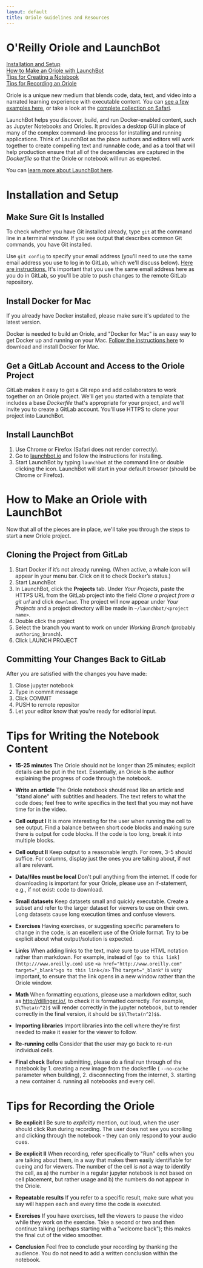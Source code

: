 ```yaml
---
layout: default
title: Oriole Guidelines and Resources
---
```


# O'Reilly Oriole and LaunchBot<a name="about_oriole"></a>

[Installation and Setup](#install)<br/>
[How to Make an Oriole with LaunchBot](#make_oriole)<br/>
[Tips for Creating a Notebook](#writing)<br/>
[Tips for Recording an Oriole](#recording)<br/>

Oriole is a unique new medium that blends code, data, text, and video into a narrated learning experience with executable content. You can <a href="http://www.oreilly.com/oriole/">see a few examples here</a>, or take a look at the <a href="https://www.safaribooksonline.com/oriole/">complete collection on Safari</a>.

LaunchBot helps you discover, build, and run Docker-enabled content, such as Jupyter Notebooks and Orioles. It provides a desktop GUI in place of many of the complex command-line process for installing and running applications. Think of LaunchBot as the place authors and editors will work together to create compelling text and runnable code, and as a tool that will help production ensure that all of the dependencies are captured in the *Dockerfile* so that the Oriole or notebook will run as expected.

You can [learn more about LaunchBot here](http://launchbot.io/docs/). 

# Installation and Setup<a name="install"></a>

## Make Sure Git Is Installed

To check whether you have Git installed already, type `git` at the command line in a terminal window. If you see output that describes common Git commands, you have Git installed.

Use `git config` to specify your email address (you'll need to use the same email address you use to log in to GitLab, which we'll discuss below). [Here are instructions.](https://help.github.com/articles/setting-your-email-in-git/) It's important that you use the same email address here as you do in GitLab, so you'll be able to push changes to the remote GitLab repository.

## Install Docker for Mac

If you already have Docker installed, please make sure it's updated to the latest version.

Docker is needed to build an Oriole, and "Docker for Mac" is an easy way to get Docker up and running on your Mac. [Follow the instructions here](https://docs.docker.com/docker-for-mac/) to download and install Docker for Mac.

## Get a GitLab Account and Access to the Oriole Project 

GitLab makes it easy to get a Git repo and add collaborators to work together on an Oriole project. We'll get you started with a template that includes a base *Dockerfile* that's appropriate for your project, and we'll invite you to create a GitLab account. You'll use HTTPS to clone your project into LaunchBot.

## Install LaunchBot

1. Use Chrome or Firefox (Safari does not render correctly).
2. Go to [launchbot.io](https://launchbot.io/) and follow the instructions for installing. 
3. Start LaunchBot by typing `launchbot` at the command line or double clicking the icon. LaunchBot will start in your default browser (should be Chrome or Firefox).

# How to Make an Oriole with LaunchBot<a name="make_oriole"></a>

Now that all of the pieces are in place, we'll take you through the steps to start a new Oriole project.

## Cloning the Project from GitLab

1. Start Docker if it’s not already running. (When active, a whale icon will appear in your menu bar. Click on it to check Docker’s status.)
2. Start LaunchBot
3. In LaunchBot, click the **Projects** tab. Under _Your Projects_, paste the HTTPS URL from the GitLab project into the field _Clone a project from a git url_ and click `download`. The project will now appear under _Your Projects_ and a project directory will be made in `~/launchbot/<project name>`.
4. Double click the project
5. Select the branch you want to work on under _Working Branch_ (probably `authoring_branch`).
6. Click LAUNCH PROJECT
    
## Committing Your Changes Back to GitLab

After you are satisfied with the changes you have made:

1. Close jupyter notebook
2. Type in commit message
3. Click COMMIT
4. PUSH to remote repositor
5. Let your editor know that you're ready for editorial input.

# Tips for Writing the Notebook Content<a name="writing"></a> 

* __15-25 minutes__ The Oriole should not be longer than 25 minutes; explicit details can be put in the text. Essentially, an Oriole is the author explaining the progress of code through the notebook.

* __Write an article__ The Oriole notebook should read like an article and "stand alone" with subtitles and headers. The text refers to what the code does; feel free to write specifics in the text that you may not have time for in the video.

* __Cell output I__ It is more interesting for the user when running the cell to see output. Find a balance between short code blocks and making sure there is output for code blocks. If the code is too long, break it into multiple blocks. 

* __Cell output II__ Keep output to a reasonable length. For rows, 3-5 should suffice. For columns, display just the ones you are talking about, if not all are relevant. 

* __Data/files must be local__ Don't pull anything from the internet. If code for downloading is important for your Oriole, please use an if-statement, e.g., if not exist: code to download.

* __Small datasets__ Keep datasets small and quickly executable. Create a subset and refer to the larger dataset for viewers to use on their own. Long datasets cause long execution times and confuse viewers.

* __Exercises__ Having exercises, or suggesting specific parameters to change in the code, is an excellent use of the Oriole format. Try to be explicit about what output/solution is expected.

* __Links__ When adding links to the text, make sure to use HTML notation rather than markdown. For example, instead of `[go to this link](http:///www.oreilly.com)` use `<a href="http://www.oreilly.com" target="_blank">go to this link</a>` The `target="_blank"` is very important, to ensure that the link opens in a new window rather than the Oriole window.

* __Math__ When formatting equations, please use a markdown editor, such as http://dillinger.io/, to check it is formatted correctly. For example, `$\Theta(n^2)$` will render correctly in the jupyter notebook, but to render correctly in the final version, it should be `$$\Theta(n^2)$$`.

* __Importing libraries__ Import libraries into the cell where they're first needed to make it easier for the viewer to follow.

* __Re-running cells__ Consider that the user may go back to re-run individual cells.

* __Final check__ Before submitting, please do a final run through of the notebook by 1. creating a new image from the dockerfile ( `--no-cache` parameter when building), 2. disconnecting from the internet, 3. starting a new container 4. running all notebooks and every cell.

# Tips for Recording the Oriole<a name="recording"></a> 

* __Be explicit I__ Be sure to *explicitly* mention, out loud, when the user should click Run during recording. The user does not see you scrolling and clicking through the notebook - they can only respond to your audio cues.

* __Be explicit II__ When recording, refer specifically to "Run" cells when you are talking about them, in a way that makes them easily identifiable for cueing and for viewers. The number of the cell _is not_ a way to identify the cell, as a) the number in a regular jupyter notebook is not based on cell placement, but rather usage and b) the numbers do not appear in the Oriole.

* __Repeatable results__ If you refer to a specific result, make sure what you say will happen each and every time the code is executed. 

* __Exercises__ If you have exercises, tell the viewers to pause the video while they work on the exercise. Take a second or two and then continue talking (perhaps starting with a "welcome back"); this makes the final cut of the video smoother.

* __Conclusion__ Feel free to conclude your recording by thanking the audience. You do not need to add a written conclusion within the notebook.
